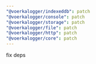 ```yaml
---
"@voerkalogger/indexeddb": patch
"@voerkalogger/console": patch
"@voerkalogger/storage": patch
"@voerkalogger/file": patch
"@voerkalogger/http": patch
"@voerkalogger/core": patch
---
```


fix deps
